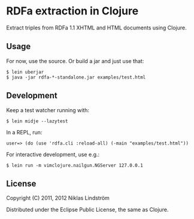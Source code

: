 # RDFa extraction in Clojure

Extract triples from RDFa 1.1 XHTML and HTML documents using Clojure.

## Usage

For now, use the source. Or build a jar and just use that:

    $ lein uberjar
    $ java -jar rdfa-*-standalone.jar examples/test.html

## Development

Keep a test watcher running with:

    $ lein midje --lazytest

In a REPL, run:

    user=> (do (use 'rdfa.cli :reload-all) (-main "examples/test.html"))

For interactive development, use e.g.:

    $ lein run -m vimclojure.nailgun.NGServer 127.0.0.1

## License

Copyright (C) 2011, 2012 Niklas Lindström

Distributed under the Eclipse Public License, the same as Clojure.

